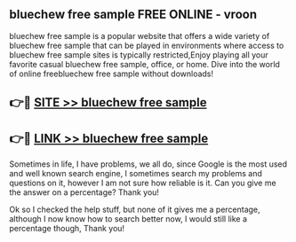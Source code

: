 ## bluechew free sample FREE ONLINE - vroon

bluechew free sample is a popular website that offers a wide variety of bluechew free sample that can be played in environments where access to bluechew free sample sites is typically restricted,Enjoy playing all your favorite casual bluechew free sample, office, or home. Dive into the world of online freebluechew free sample without downloads!

## 👉🔴 [SITE >> bluechew free sample](http://news.freeplayer.one?title=bluechew_free_sample&ref=FRRE)

## 👉🔴 [LINK >> bluechew free sample](http://news.freeplayer.one?title=bluechew_free_sample&ref=FREE)

Sometimes in life, I have problems, we all do, since Google is the most used and well known search engine, I sometimes search my problems and questions on it, however I am not sure how reliable is it. Can you give me the answer on a percentage? Thank you!

Ok so I checked the help stuff, but none of it gives me a percentage, although I now know how to search better now, I would still like a percentage though, Thank you!